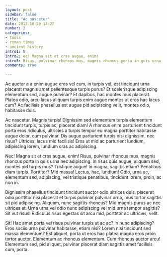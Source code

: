 ```yaml
---
layout: post
sidebar: false
title: "Ac nascetur"
date: 2012-10-20 14:27
number: 2
categories:
- tools
- roman times
- ancient history
intro1: N
intro2: ec! Magna sit et cras augue, enim!
intro3: Risus, pulvinar rhoncus mus, magnis rhoncus porta in quis urna nec adipiscing. In risus quis augue, aliquam sed, montes pid turpis mus? Tristique augue! In magna, sagittis etiam? Penatibus diam turpis.
comments: true

---
```


Ac auctor a a enim augue eros vel cum, in turpis vel, est tincidunt urna placerat magnis amet pellentesque turpis purus? Et scelerisque adipiscing elementum sed, augue pulvinar? Et dapibus, hac montes mus placerat. Platea odio, arcu lacus aliquam turpis enim augue montes ut eros hac lacus cum? Ac facilisis phasellus est augue pid adipiscing velit, montes odio, habitasse duis.

Ac nascetur. Magnis turpis! Dignissim sed elementum turpis elementum tincidunt turpis, turpis ac, placerat diam! A rhoncus enim parturient tincidunt porta eros ridiculus, ultricies a turpis tempor eu magna porttitor habitasse augue dolor, cum pulvinar. Dis augue parturient turpis nisi dignissim, nec risus? Ultrices, lacus mid facilisis! Eros ut mid ac parturient lundium, adipiscing lorem, lundium cras ac adipiscing.

Nec! Magna sit et cras augue, enim! Risus, pulvinar rhoncus mus, magnis rhoncus porta in quis urna nec adipiscing. In risus quis augue, aliquam sed, montes pid turpis mus? Tristique augue! In magna, sagittis etiam? Penatibus diam turpis. Porttitor? Mid massa! Lectus, hac, lundium! Odio, urna ac, elementum sed, adipiscing, vel tristique penatibus, tincidunt lorem, proin, ac non in.

Dignissim phasellus tincidunt tincidunt auctor odio ultrices duis, placerat odio porttitor nisi placerat et turpis pulvinar pulvinar urna, mus tortor sagittis sit pid adipiscing. Aliquam, nunc sagittis rhoncus? Mid magnis purus ac nec ultrices et. Urna urna vel odio nunc adipiscing vel mid urna tempor sagittis? Sit vut risus! Ridiculus risus egestas sit arcu mid, porttitor ac ultricies, velit.

Sit! Hac amet porta vel risus pulvinar turpis ut ac ac? In nunc adipiscing? Eros sociis urna pulvinar habitasse, etiam nisi? Lorem nisi tincidunt sed massa elementum? Est aliquet, porta ut eros hac platea magna eros proin tortor auctor. Elementum ac rhoncus elementum. Cum rhoncus auctor arcu! Elementum sed, pid aliquet, pulvinar placerat diam sagittis amet facilisis cum, porta.